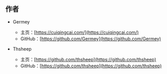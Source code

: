 ## 作者

* Germey
  * 主页：[https://cuiqingcai.com/](https://cuiqingcai.com/)
  * GitHub：[https://github.com/Germey](https://github.com/Germey)

* Thsheep
  * 主页：[https://github.com/thsheep](https://github.com/thsheep)
  * GitHub：[https://github.com/thsheep](https://github.com/thsheep)


